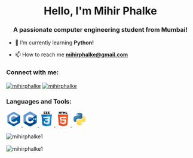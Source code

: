<h1 align="center">Hello, I'm Mihir Phalke</h1>
<h3 align="center">A passionate computer engineering student from Mumbai!</h3>

- 🌱 I’m currently learning **Python!**

- 📫 How to reach me **mihirphalke@gmail.com**

<h3 align="left">Connect with me:</h3>
<p align="left">
<a href="https://linkedin.com/in/mihirphalke" target="blank"><img align="center" src="https://raw.githubusercontent.com/rahuldkjain/github-profile-readme-generator/master/src/images/icons/Social/linked-in-alt.svg" alt="mihirphalke" height="30" width="40" /></a>
<a href="https://www.codechef.com/users/mihirphalke" target="blank"><img align="center" src="https://cdn.jsdelivr.net/npm/simple-icons@3.1.0/icons/codechef.svg" alt="mihirphalke" height="30" width="40" /></a>
</p>

<h3 align="left">Languages and Tools:</h3>
<p align="left"> <a href="https://www.cprogramming.com/" target="_blank" rel="noreferrer"> <img src="https://raw.githubusercontent.com/devicons/devicon/master/icons/c/c-original.svg" alt="c" width="40" height="40"/> </a> <a href="https://www.w3schools.com/cpp/" target="_blank" rel="noreferrer"> <img src="https://raw.githubusercontent.com/devicons/devicon/master/icons/cplusplus/cplusplus-original.svg" alt="cplusplus" width="40" height="40"/> </a> <a href="https://www.w3schools.com/css/" target="_blank" rel="noreferrer"> <img src="https://raw.githubusercontent.com/devicons/devicon/master/icons/css3/css3-original-wordmark.svg" alt="css3" width="40" height="40"/> </a> <a href="https://www.w3.org/html/" target="_blank" rel="noreferrer"> <img src="https://raw.githubusercontent.com/devicons/devicon/master/icons/html5/html5-original-wordmark.svg" alt="html5" width="40" height="40"/> </a> <a href="https://www.python.org" target="_blank" rel="noreferrer"> <img src="https://raw.githubusercontent.com/devicons/devicon/master/icons/python/python-original.svg" alt="python" width="40" height="40"/> </a> </p>

<p><img align="center" src="https://github-readme-stats.vercel.app/api/top-langs?username=mihirphalke1&show_icons=true&theme=dark&title_color=f6f4f4&text_color=f7f3f3&bg_color=0d0c0c&locale=en&layout=compact" alt="mihirphalke1" /></p>

<p><img align="center" src="https://github-readme-streak-stats.herokuapp.com/?user=mihirphalke1&theme=dark" alt="mihirphalke1" /></p>
